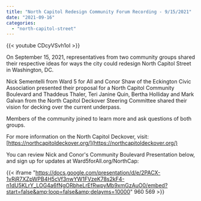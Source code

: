 ```yaml
---
title: "North Capitol Redesign Community Forum Recording - 9/15/2021"
date: "2021-09-16"
categories: 
  - "north-capitol-street"
---
```


{{< youtube CDcyVSvh1oI >}}

On September 15, 2021, representatives from two community groups shared their respective ideas for ways the city could redesign North Capitol Street in Washington, DC.

Nick Sementelli from Ward 5 for All and Conor Shaw of the Eckington Civic Association presented their proposal for a North Capitol Community Boulevard and Thaddeus Thaler, Teri Janine Quin, Bertha Holliday and Mark Galvan from the North Capitol Deckover Steering Committee shared their vision for decking over the current underpass.

Members of the community joined to learn more and ask questions of both groups.

For more information on the North Capitol Deckover, visit: [https://northcapitoldeckover.org/](https://northcapitoldeckover.org/)

You can review Nick and Conor's Community Boulevard Presentation below, and sign up for updates at Ward5forAll.org/NorthCap:

{{< iframe "https://docs.google.com/presentation/d/e/2PACX-1vRjR7XZpWPB4H5cVf3nwYW1FVzeK78s2kF4-n1dU5KLrY_LOG4a6fNgORbheLrEfRwpyMb9xmGzAuO0/embed?start=false&amp;loop=false&amp;delayms=10000" 960 569 >}}
